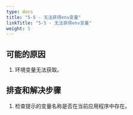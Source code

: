 ```yaml
---
type: docs
title: "5-5 - 无法获得env变量"
linkTitle: "5-5 - 无法获得env变量"
weight: 5
---
```


## 可能的原因

1. 环境变量无法获取。

## 排查和解决步骤

1. 检查提示的变量名称是否在当前应用程序中存在。

<p style="margin-top: 3rem;"> </p>